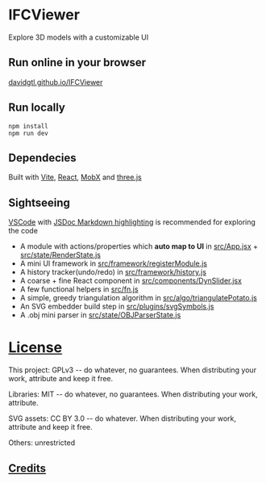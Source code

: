 # IFCViewer
Explore 3D models with a customizable UI

## Run online in your browser
[davidgtl.github.io/IFCViewer](https://davidgtl.github.io/IFCViewer/)

## Run locally
    npm install
    npm run dev

## Dependecies
Built with [Vite](https://vitejs.dev/), [React](https://react.dev/), [MobX](https://mobx.js.org/README.html) and [three.js](https://threejs.org/)

## Sightseeing
 [VSCode](https://code.visualstudio.com/) with [JSDoc Markdown highlighting](https://marketplace.visualstudio.com/items?itemName=bierner.jsdoc-markdown-highlighting) is recommended for exploring the code
 
 * A module with actions/properties which **auto map to UI** in [src/App.jsx](src/App.jsx) + [src/state/RenderState.js](src/state/RenderState.js)
 * A mini UI framework in [src/framework/registerModule.js](src/framework/registerModule.js)
 * A history tracker(undo/redo) in [src/framework/history.js](src/framework/history.js)
 * A coarse + fine React component in [src/components/DynSlider.jsx](src/components/DynSlider.jsx)
 * A few functional helpers in [src/fn.js](src/fn.js)
 * A simple, greedy triangulation algorithm in [src/algo/triangulatePotato.js](src/algo/triangulatePotato.js)
 * An SVG embedder build step in [src/plugins/svgSymbols.js](src/plugins/svgSymbols.js)
 * A .obj mini parser in [src/state/OBJParserState.js](src/state/OBJParserState.js)

# [License](LICENSE)
This project: GPLv3 -- do whatever, no guarantees. When distributing your work, attribute and keep it free.

Libraries: MIT -- do whatever, no guarantees. When distributing your work, attribute.

SVG assets: CC BY 3.0 -- do whatever. When distributing your work, attribute and keep it free.

Others: unrestricted

## [Credits](CREDITS.md)
